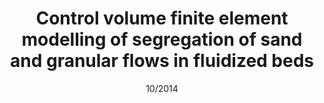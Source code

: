 ---
title: Control volume finite element modelling of segregation of sand and granular flows in fluidized beds
authors: <strong>J.R. Percival</strong>, D. Pavlidis, Z. Xie, J.L.M. Gomes, M. Sakai, Y. Shigeto, H. Takahashi, O.K. Matar and C.C. Pain
journal: International Journal of Multiphase Flow
paper-url: http://www.sciencedirect.com/science/article/pii/S0301932214001815
date: 10/2014
---
